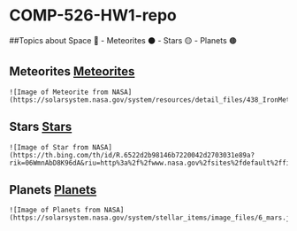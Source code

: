 # COMP-526-HW1-repo

##Topics about Space :telescope:
     - Meteorites :black_circle:
     - Stars :yellow_circle:
     - Planets :brown_circle:


## Meteorites  [Meteorites](README.md)
    ![Image of Meteorite from NASA](https://solarsystem.nasa.gov/system/resources/detail_files/438_IronMeteorite1200w.jpg)
## Stars [Stars](README.md)
    ![Image of Star from NASA](https://th.bing.com/th/id/R.6522d2b98146b7220042d2703031e89a?rik=06WmnAbD8K96dA&riu=http%3a%2f%2fwww.nasa.gov%2fsites%2fdefault%2ffiles%2fthumbnails%2fimage%2fhubble_friday_08052016.jpg&ehk=L84uBrZwvuMHNpUdrDaTOq8GUFx6S05ijz9nyBbJaUY%3d&risl=&pid=ImgRaw&r=0)
## Planets [Planets](README.md)
    ![Image of Planets from NASA](https://solarsystem.nasa.gov/system/stellar_items/image_files/6_mars.jpg)